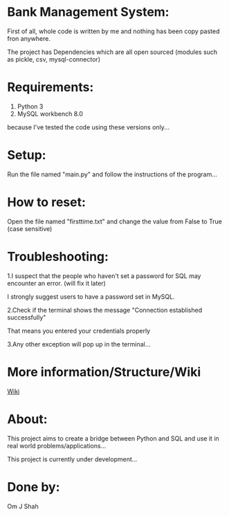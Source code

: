 # Bank Management System:
First of all, whole code is written by me and nothing has been copy pasted fron anywhere.

The project has Dependencies which are all open sourced (modules such as pickle, csv, mysql-connector)

# Requirements:
1. Python 3
2. MySQL workbench 8.0

because I've tested the code using these versions only...

# Setup:
Run the file named "main.py" and follow the instructions of the program...

# How to reset:
Open the file named "firsttime.txt" and change the value from False to True (case sensitive)

# Troubleshooting:
1.I suspect that the people who haven't set a password for SQL may encounter an error. (will fix it later)

I strongly suggest users to have a password set in MySQL.

2.Check if the terminal shows the message "Connection established successfully"

That means you entered your credentials properly

3.Any other exception will pop up in the terminal...

# More information/Structure/Wiki
[Wiki](https://github.com/OJASisLive/Bank-Management-System-Python-SQL/wiki)

# About:
This project aims to create a bridge between Python and SQL and use it in real world problems/applications...

This project is currently under development...

# Done by:
Om J Shah
